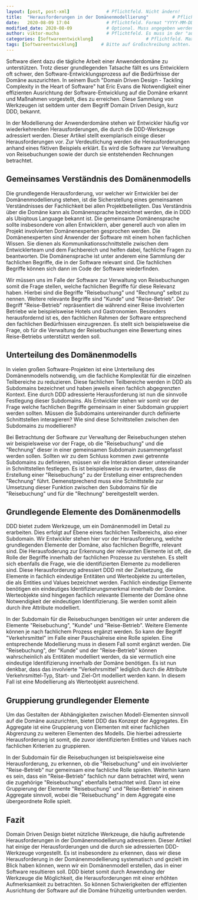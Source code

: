 ```yaml
---
layout: [post, post-xml]              # Pflichtfeld. Nicht ändern!
title:  "Herausforderungen in der Domänenmodellierung"         # Pflichtfeld. Bitte einen Titel für den Blog Post angeben.
date:   2020-08-09 17:04              # Pflichtfeld. Format "YYYY-MM-DD HH:MM". Muss für Veröffentlichung in der Vergangenheit liegen. (Für Preview egal)
modified_date: 2020-08-09             # Optional. Muss angegeben werden, wenn eine bestehende Datei geändert wird.
author: viktor-mucha                  # Pflichtfeld. Es muss in der "authors.yml" einen Eintrag mit diesem Namen geben.
categories: [Softwareentwicklung]                    # Pflichtfeld. Maximal eine der angegebenen Kategorien verwenden.
tags: [Softwareentwicklung]         # Bitte auf Großschreibung achten.
---
```


Software dient dazu die tägliche Arbeit einer Anwenderdomäne zu unterstützen. 
Trotz dieser grundlegenden Tatsache fällt es uns Entwicklern oft schwer, den Software-Entwicklungsprozess auf die Bedürfnisse der Domäne auszurichten. 
In seinem Buch "Domain Driven Design - Tackling Complexity in the Heart of Software" hat Eric Evans die Notwendigkeit einer effizienten Ausrichtung der Software-Entwicklung auf die Domäne erkannt und Maßnahmen vorgestellt, dies zu erreichen. 
Diese Sammlung von Werkzeugen ist seitdem unter dem Begriff Domain Driven Design, kurz DDD, bekannt.

In der Modellierung der Anwenderdomäne stehen wir Entwickler häufig vor wiederkehrenden Herausforderungen, die durch die DDD-Werkzeuge adressiert werden. 
Dieser Artikel stellt exemplarisch einige dieser Herausforderungen vor.
Zur Verdeutlichung werden die Herausforderungen anhand eines fiktiven Beispiels erklärt.
Es wird die Software zur Verwaltung von Reisebuchungen sowie der durch sie entstehenden Rechnungen betrachtet.

## Gemeinsames Verständnis des Domänenmodells

Die grundlegende Herausforderung, vor welcher wir Entwickler bei der Domänenmodellierung stehen, ist die Sicherstellung eines gemeinsamen Verständnisses der Fachlichkeit bei allen Projektbeteiligten.
Das Verständnis über die Domäne kann als Domänensprache bezeichnet werden, die in DDD als Ubiqitous Language bekannt ist.
Die gemeinsame Domänensprache sollte insbesondere von allen Entwicklern, aber generell auch von allen im Projekt involvierten Domänenexperten gesprochen werden.
Die Domänenexperten sind Anwender der Software mit einem hohen fachlichen Wissen.
Sie dienen als Kommunikationsschnittstelle zwischen dem Entwicklerteam und dem Fachbereich und helfen dabei, fachliche Fragen zu beantworten.
Die Domänensprache ist unter anderem eine Sammlung der fachlichen Begriffe, die in der Software relevant sind.
Die fachlichen Begriffe können sich dann im Code der Software wiederfinden.

Wir müssen uns im Falle der Software zur Verwaltung von Reisebuchungen somit die Frage stellen, welche fachlichen Begriffe für diese Relevanz haben.
Hierbei sind die Begriffe "Reisebuchung" und "Rechnung" selbst zu nennen. 
Weitere relevante Begriffe sind "Kunde" und "Reise-Betrieb".
Der Begriff "Reise-Betrieb" repräsentiert die während einer Reise involvierten Betriebe wie beispielsweise Hotels und Gastronomien.
Besonders herausfordernd ist es, den fachlichen Rahmen der Software entsprechend den fachlichen Bedürfnissen einzugrenzen.
Es stellt sich beispielsweise die Frage, ob für die Verwaltung der Reisebuchungen eine Bewertung eines Reise-Betriebs unterstützt werden soll.

## Unterteilung des Domänenmodells
 
In vielen großen Software-Projekten ist eine Unterteilung des Domänenmodells notwendig, um die fachliche Komplexität für die einzelnen Teilbereiche zu reduzieren.
Diese fachlichen Teilbereiche werden in DDD als Subdomains bezeichnet und haben jeweils einen fachlich abgegrenzten Kontext.
Eine durch DDD adressierte Herausforderung ist nun die sinnvolle Festlegung dieser Subdomains.
Als Entwickler stehen wir somit vor der Frage welche fachlichen Begriffe gemeinsam in einer Subdomain gruppiert werden sollten.
Müssen die Subdomains untereinander durch definierte Schnittstellen interagieren?
Wie sind diese Schnittstellen zwischen den Subdomains zu modellieren?

Bei Betrachtung der Software zur Verwaltung der Reisebuchungen stehen wir beispielsweise vor der Frage, ob die "Reisebuchung" und die "Rechnung" dieser in einer gemeinsamen Subdomain zusammengefasst werden sollen. 
Sollten wir zu dem Schluss kommen zwei getrennte Subdomains zu definieren, müssen wir die Interaktion dieser untereinander in Schnittstellen festlegen.
Es ist beispielsweise zu erwarten, dass die Erstellung einer "Reisebuchung" zu der Erstellung einer entsprechenden "Rechnung" führt.
Demenstprechend muss eine Schnittstelle zur Umsetzung dieser Funktion zwischen den Subdomains für die "Reisebuchung" und für die "Rechnung" bereitgestellt werden.

## Grundlegende Elemente des Domänenmodells

DDD bietet zudem Werkzeuge, um ein Domänenmodell im Detail zu erarbeiten. 
Dies erfolgt auf Ebene eines fachlichen Teilbereichs, also einer Subdomain. 
Wir Entwickler stehen hier vor der Herausforderung, welche grundlegenden Elemente der Domäne, also fachlichen Begriffe, relevant sind. 
Die Herausfoderung zur Erkennung der relevanten Elemente ist oft, die Rolle der Begriffe innerhalb der fachlichen Prozesse zu verstehen.
Es stellt sich ebenfalls die Frage, wie die identifizierten Elemente zu modellieren sind.
Diese Herausforderung adressiert DDD mit der Zielsetzung, die Elemente in fachlich eindeutige Entitäten und Werteobjekte zu unterteilen, die als Entities und Values bezeichnet werden.
Fachlich eindeutige Elemente benötigen ein eindeutiges Identifizierungsmerkmal innerhalb der Domäne.
Werteobjekte sind hingegen fachlich relevante Elemente der Domäne ohne Notwendigkeit der eindeutigen Identifizierung.
Sie werden somit allein durch ihre Attribute modelliert.

In der Subdomain für die Reisebuchungen benötigen wir unter anderem die Elemente "Reisebuchung", "Kunde" und "Reise-Betrieb".
Weitere Elemente können je nach fachlichem Prozess ergänzt werden.
So kann der Begriff "Verkehrsmittel" im Falle einer Pauschalreise eine Rolle spielen.
Eine entsprechende Modellierung muss in diesem Fall somit ergänzt werden.
Die "Reisebuchung", der "Kunde" und der "Reise-Betrieb" können wahrscheinlich als Entitäten modelliert werden, da sie vermutlich eine eindeutige Identifizierung innerhalb der Domäne benötigen.
Es ist nun denkbar, dass das involvierte "Verkehrsmittel" lediglich durch die Attribute Verkehrsmittel-Typ, Start- und Ziel-Ort modelliert werden kann.
In diesem Fall ist eine Modellierung als Werteobjekt ausreichend.

## Gruppierung grundlegender Elemente

Um das Gestalten der Abhängigkeiten zwischen Modell-Elementen sinnvoll auf die Domäne auszurichten, bietet DDD das Konzept der Aggregates.
Ein Aggregate ist eine Gruppierung von Elementen mit einer fachlichen Abgrenzung zu weiteren Elementen des Modells.
Die hierbei adressierte Herausforderung ist somit, die zuvor identifizierten Entities und Values nach fachlichen Kriterien zu gruppieren.

In der Subdomain für die Reisebuchungen ist beispielsweise eine Herausforderung, zu erkennen, ob die "Reisebuchung" und ein involvierter "Reise-Betrieb" nur gemeinsam eine fachliche Rolle spielen.
Weiterhin kann es sein, dass ein "Reise-Betrieb" fachlich nur dann betrachtet wird, wenn die zugehörige "Reisebuchung" ebenfalls betrachtet wird.
Dann ist eine Gruppierung der Elemente "Reisebuchung" und "Reise-Betrieb" in einem Aggregate sinnvoll, wobei die "Reisebuchung" in dem Aggregate eine übergeordnete Rolle spielt.

## Fazit

Domain Driven Design bietet nützliche Werkzeuge, die häufig auftretende Herausforderungen in der Domänenmodellierung adressieren.
Dieser Artikel hat einige der Herausforderungen und die durch sie adressierten DDD-Werkzeuge vorgestellt. 
Es ist insbesondere zu erkennen, dass wir diese Herausforderung in der Domänenmodellierung systematisch und gezielt im Blick haben können, wenn wir ein Domänenmodell erstellen, das in einer Software resultieren soll.
DDD bietet somit durch Anwendung der Werkzeuge die Möglichkeit, die Herausforderungen mit einer erhöhten Aufmerksamkeit zu betrachten.
So können Schwierigkeiten der effizienten Ausrichtung der Software auf die Domäne frühzeitig unterbunden werden.
